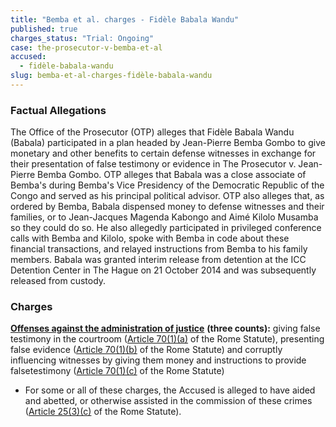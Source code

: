 ```yaml
---
title: "Bemba et al. charges - Fidèle Babala Wandu"
published: true
charges_status: "Trial: Ongoing"
case: the-prosecutor-v-bemba-et-al
accused:
  - fidèle-babala-wandu
slug: bemba-et-al-charges-fidèle-babala-wandu
---
```


### Factual Allegations

The Office of the Prosecutor (OTP) alleges that Fidèle Babala Wandu (Babala) participated in a plan headed by Jean-Pierre Bemba Gombo to give monetary and other benefits to certain defense witnesses in exchange for their presentation of false testimony or evidence in The Prosecutor v. Jean-Pierre Bemba Gombo. OTP alleges that Babala was a close associate of Bemba's during Bemba's Vice Presidency of the Democratic Republic of the Congo and served as his principal political advisor. OTP also alleges that, as ordered by Bemba, Babala dispensed money to defense witnesses and their families, or to Jean-Jacques Magenda Kabongo and Aimé Kilolo Musamba so they could do so. He also allegedly participated in privileged conference calls with Bemba and Kilolo, spoke with Bemba in code about these financial transactions, and relayed instructions from Bemba to his family members. Babala was granted interim release from detention at the ICC Detention Center in The Hague on 21 October 2014 and was subsequently released from custody.

### Charges

[**Offenses against the administration of justice**](http://www.casematrixnetwork.org/case-m/klamberg-commentary/rome-statute/#c1243) **(three counts):** giving false testimony in the courtroom ([Article 70(1)(a)](http://www.casematrixnetwork.org/case-m/klamberg-commentary/rome-statute/#c1243) of the Rome Statute), presenting false evidence ([Article 70(1)(b)](http://www.casematrixnetwork.org/case-m/klamberg-commentary/rome-statute/#c1243) of the Rome Statute) and corruptly influencing witnesses by giving them money and instructions to provide falsetestimony ([Article 70(1)(c)](http://www.casematrixnetwork.org/case-m/klamberg-commentary/rome-statute/#c1243) of the Rome Statute)

*   For some or all of these charges, the Accused is alleged to have aided and abetted, or otherwise assisted in the commission of these crimes ([Article 25(3)(c)](http://www.casematrixnetwork.org/case-m/klamberg-commentary/rome-statute/#c1198) of the Rome Statute).

